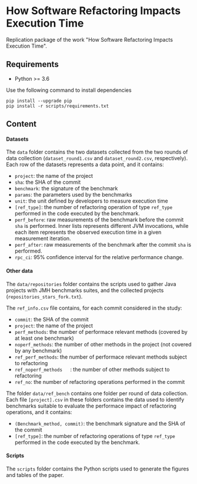 # How Software Refactoring Impacts Execution Time

Replication package of the work "How Software Refactoring Impacts Execution Time".

## Requirements
- Python >= 3.6

Use the following command to install dependencies

```
pip install --upgrade pip
pip install -r scripts/requirements.txt
```

## Content
#### Datasets
The `data` folder contains the two datasets collected from the two rounds of data collection (`dataset_round1.csv` and `dataset_round2.csv`, respectively).
Each row of the datasets represents a data point, and it contains:
- `project`: the name of the project
- `sha`: the SHA of the commit
- `benchmark`: the signature of the benchmark 
- `params`: the parameters used by the benchmarks
- `unit`: the unit defined by developers to measure execution time
- `[ref_type]`: the number of refactoring operation of type `ref_type` performed in the code executed by the benchmark.
- `perf_before`: raw measurements of the benchmark before the commit `sha` is performed. Inner lists represents different JVM invocations, while each item represents the observed execution time in a given measurement iteration.
- `perf_after`: raw measurements of the benchmark after the commit `sha` is performed.
- `rpc_ci`: 95% confidence interval for the relative performance change.

#### Other data
The `data/repositories` folder contains the scripts used to gather Java projects with JMH benchmarks suites, and the collected projects (`repositories_stars_fork.txt`).

The `ref_info.csv` file contains, for each commit considered in the study:
- `commit`: the SHA of the commit
- `project`: the name of the project
- `perf_methods`: the number of performace relevant methods (covered by at least one benchmark)
- `noperf_methods`: the number of other methods in the project (not covered by any benchmark)
- `ref_perf_methods`: the number of performace relevant methods subject to refactoring
- `ref_noperf_methods	`: the number of other methods subject to refactoring
- `ref_no`: the number of refactoring operations performed in the commit


The folder `data/ref_bench` contains one folder per round of data collection.
Each file `[project].csv` in these folders contains the data used to identify benchmarks suitable to evaluate the performace impact of refactoring operations, and it contains:
- `(Benchmark_method, commit)`: the benchmark signature and the SHA of the commit
- `[ref_type]`: the number of refactoring operations of type `ref_type` performed in the code executed by the benchmark.

#### Scripts
The `scripts` folder contains the Python scripts used to generate the figures and tables of the paper.






